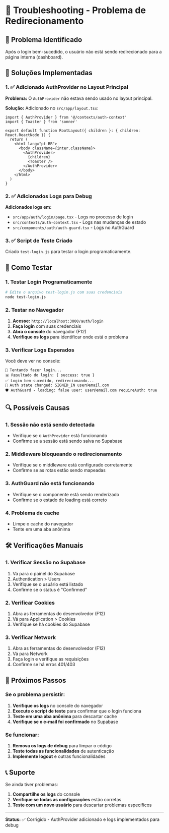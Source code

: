 # 🔄 Troubleshooting - Problema de Redirecionamento

## 🚨 Problema Identificado

Após o login bem-sucedido, o usuário não está sendo redirecionado para a página interna (dashboard).

## 🔧 Soluções Implementadas

### 1. ✅ Adicionado AuthProvider no Layout Principal

**Problema:** O `AuthProvider` não estava sendo usado no layout principal.

**Solução:** Adicionado no `src/app/layout.tsx`:

```tsx
import { AuthProvider } from '@/contexts/auth-context'
import { Toaster } from 'sonner'

export default function RootLayout({ children }: { children: React.ReactNode }) {
  return (
    <html lang="pt-BR">
      <body className={inter.className}>
        <AuthProvider>
          {children}
          <Toaster />
        </AuthProvider>
      </body>
    </html>
  )
}
```

### 2. ✅ Adicionados Logs para Debug

**Adicionados logs em:**
- `src/app/auth/login/page.tsx` - Logs no processo de login
- `src/contexts/auth-context.tsx` - Logs nas mudanças de estado
- `src/components/auth/auth-guard.tsx` - Logs no AuthGuard

### 3. ✅ Script de Teste Criado

Criado `test-login.js` para testar o login programaticamente.

## 🧪 Como Testar

### 1. Testar Login Programaticamente

```bash
# Edite o arquivo test-login.js com suas credenciais
node test-login.js
```

### 2. Testar no Navegador

1. **Acesse:** `http://localhost:3000/auth/login`
2. **Faça login** com suas credenciais
3. **Abra o console** do navegador (F12)
4. **Verifique os logs** para identificar onde está o problema

### 3. Verificar Logs Esperados

Você deve ver no console:

```
🔐 Tentando fazer login...
📊 Resultado do login: { success: true }
✅ Login bem-sucedido, redirecionando...
🔄 Auth state changed: SIGNED_IN user@email.com
🛡️ AuthGuard - loading: false user: user@email.com requireAuth: true
```

## 🔍 Possíveis Causas

### 1. **Sessão não está sendo detectada**
- Verifique se o `AuthProvider` está funcionando
- Confirme se a sessão está sendo salva no Supabase

### 2. **Middleware bloqueando o redirecionamento**
- Verifique se o middleware está configurado corretamente
- Confirme se as rotas estão sendo mapeadas

### 3. **AuthGuard não está funcionando**
- Verifique se o componente está sendo renderizado
- Confirme se o estado de loading está correto

### 4. **Problema de cache**
- Limpe o cache do navegador
- Tente em uma aba anônima

## 🛠️ Verificações Manuais

### 1. Verificar Sessão no Supabase

1. Vá para o painel do Supabase
2. Authentication > Users
3. Verifique se o usuário está listado
4. Confirme se o status é "Confirmed"

### 2. Verificar Cookies

1. Abra as ferramentas do desenvolvedor (F12)
2. Vá para Application > Cookies
3. Verifique se há cookies do Supabase

### 3. Verificar Network

1. Abra as ferramentas do desenvolvedor (F12)
2. Vá para Network
3. Faça login e verifique as requisições
4. Confirme se há erros 401/403

## 🚀 Próximos Passos

### Se o problema persistir:

1. **Verifique os logs** no console do navegador
2. **Execute o script de teste** para confirmar que o login funciona
3. **Teste em uma aba anônima** para descartar cache
4. **Verifique se o e-mail foi confirmado** no Supabase

### Se funcionar:

1. **Remova os logs de debug** para limpar o código
2. **Teste todas as funcionalidades** de autenticação
3. **Implemente logout** e outras funcionalidades

## 📞 Suporte

Se ainda tiver problemas:

1. **Compartilhe os logs** do console
2. **Verifique se todas as configurações** estão corretas
3. **Teste com um novo usuário** para descartar problemas específicos

---

**Status:** ✅ Corrigido - AuthProvider adicionado e logs implementados para debug 